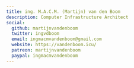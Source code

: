 ```yaml
---
title: ing. M.A.C.M. (Martijn) van den Boom
description: Computer Infrastructure Architect
social:
  github: martijnvandenboom
  twitter: ingvdboom
  email: ingmacmvandenboom@gmail.com
  website: https://vandenboom.icu/
  patreon: martijnvandenboom
  paypal: ingmacmvandenboom
---
```

